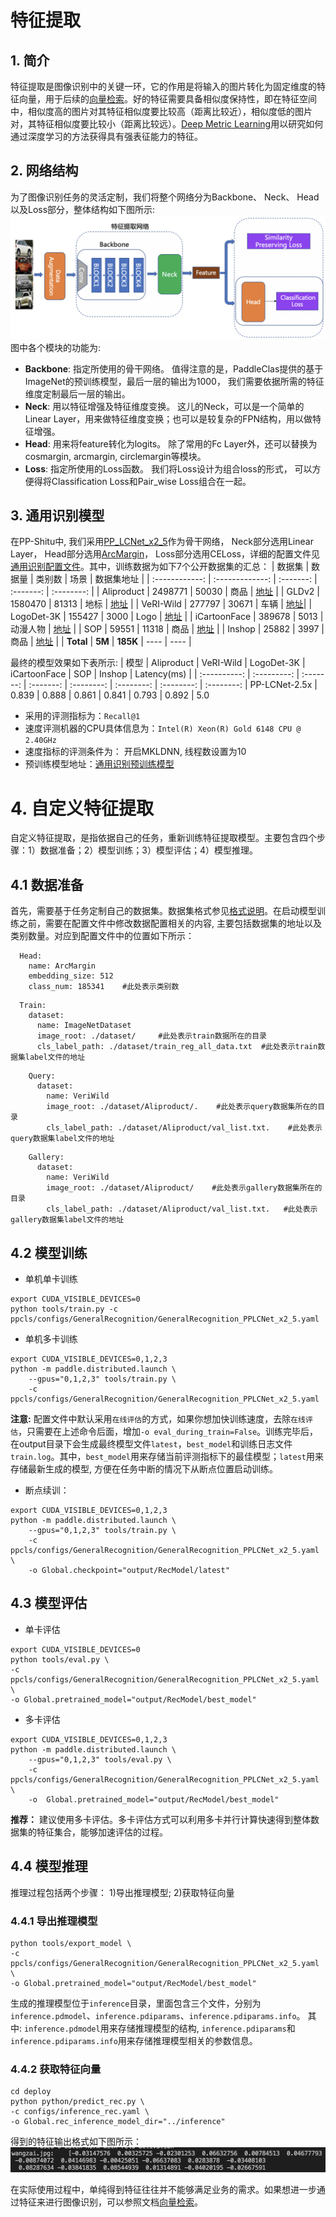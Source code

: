 # 特征提取
## 1. 简介
特征提取是图像识别中的关键一环，它的作用是将输入的图片转化为固定维度的特征向量，用于后续的[向量检索](./vector_search.md)。好的特征需要具备相似度保持性，即在特征空间中，相似度高的图片对其特征相似度要比较高（距离比较近），相似度低的图片对，其特征相似度要比较小（距离比较远）。[Deep Metric Learning](../algorithm_introduction/metric_learning.md)用以研究如何通过深度学习的方法获得具有强表征能力的特征。

## 2. 网络结构
为了图像识别任务的灵活定制，我们将整个网络分为Backbone、 Neck、 Head以及Loss部分，整体结构如下图所示:
![](../../images/feature_extraction_framework.png)
图中各个模块的功能为:
- **Backbone**:   指定所使用的骨干网络。 值得注意的是，PaddleClas提供的基于ImageNet的预训练模型，最后一层的输出为1000， 我们需要依据所需的特征维度定制最后一层的输出。
- **Neck**:  用以特征增强及特征维度变换。  这儿的Neck，可以是一个简单的Linear Layer，用来做特征维度变换；也可以是较复杂的FPN结构，用以做特征增强。
- **Head**:  用来将feature转化为logits。 除了常用的Fc Layer外，还可以替换为cosmargin, arcmargin, circlemargin等模块。
- **Loss**:  指定所使用的Loss函数。  我们将Loss设计为组合loss的形式， 可以方便得将Classification Loss和Pair_wise Loss组合在一起。

## 3. 通用识别模型
在PP-Shitu中, 我们采用[PP_LCNet_x2_5](../models/PP-LCNet.md)作为骨干网络， Neck部分选用Linear Layer， Head部分选用[ArcMargin](../../../ppcls/arch/gears/arcmargin.py)， Loss部分选用CELoss，详细的配置文件见[通用识别配置文件](../../../ppcls/configs/GeneralRecognition/GeneralRecognition_PPLCNet_x2_5.yaml)。其中，训练数据为如下7个公开数据集的汇总：
| 数据集       | 数据量   | 类别数   | 场景  | 数据集地址 |
| :------------:  | :-------------: | :-------: | :-------: | :--------: |
| Aliproduct | 2498771 | 50030 | 商品 | [地址](https://retailvisionworkshop.github.io/recognition_challenge_2020/) |
| GLDv2 | 1580470 | 81313  | 地标 | [地址](https://github.com/cvdfoundation/google-landmark) |
| VeRI-Wild | 277797 | 30671 | 车辆 | [地址](https://github.com/PKU-IMRE/VERI-Wild)|
| LogoDet-3K | 155427 | 3000 | Logo | [地址](https://github.com/Wangjing1551/LogoDet-3K-Dataset) |
| iCartoonFace | 389678 | 5013  | 动漫人物 | [地址](http://challenge.ai.iqiyi.com/detail?raceId=5def69ace9fcf68aef76a75d) |
| SOP | 59551 | 11318  | 商品 | [地址](https://cvgl.stanford.edu/projects/lifted_struct/) |
| Inshop | 25882 | 3997  | 商品 | [地址](http://mmlab.ie.cuhk.edu.hk/projects/DeepFashion.html) |
| **Total** | **5M** | **185K**  | ---- | ---- |

最终的模型效果如下表所示:
| 模型       | Aliproduct  | VeRI-Wild  |  LogoDet-3K |  iCartoonFace | SOP | Inshop | Latency(ms) |
| :----------:  | :---------: | :-------: | :-------: | :--------: | :--------: | :--------: | :--------: |
PP-LCNet-2.5x | 0.839 | 0.888 | 0.861 | 0.841 | 0.793 | 0.892 | 5.0
* 采用的评测指标为：`Recall@1`
* 速度评测机器的CPU具体信息为：`Intel(R) Xeon(R) Gold 6148 CPU @ 2.40GHz`
* 速度指标的评测条件为： 开启MKLDNN, 线程数设置为10
* 预训练模型地址：[通用识别预训练模型](https://paddle-imagenet-models-name.bj.bcebos.com/dygraph/rec/models/pretrain/general_PPLCNet_x2_5_pretrained_v1.0.pdparams)

# 4. 自定义特征提取
自定义特征提取，是指依据自己的任务，重新训练特征提取模型。主要包含四个步骤：1）数据准备；2）模型训练；3）模型评估；4）模型推理。
## 4.1 数据准备
首先，需要基于任务定制自己的数据集。数据集格式参见[格式说明](https://github.com/PaddlePaddle/PaddleClas/blob/develop/docs/zh_CN/data_preparation/recognition_dataset.md#%E6%95%B0%E6%8D%AE%E9%9B%86%E6%A0%BC%E5%BC%8F%E8%AF%B4%E6%98%8E)。在启动模型训练之前，需要在配置文件中修改数据配置相关的内容, 主要包括数据集的地址以及类别数量。对应到配置文件中的位置如下所示：
```
  Head:
    name: ArcMargin 
    embedding_size: 512
    class_num: 185341    #此处表示类别数
```
```
  Train:
    dataset:
      name: ImageNetDataset
      image_root: ./dataset/     #此处表示train数据所在的目录
      cls_label_path: ./dataset/train_reg_all_data.txt  #此处表示train数据集label文件的地址
```
```
    Query:
      dataset: 
        name: VeriWild
        image_root: ./dataset/Aliproduct/.    #此处表示query数据集所在的目录
        cls_label_path: ./dataset/Aliproduct/val_list.txt.    #此处表示query数据集label文件的地址
```
```
    Gallery:
      dataset: 
        name: VeriWild
        image_root: ./dataset/Aliproduct/    #此处表示gallery数据集所在的目录
        cls_label_path: ./dataset/Aliproduct/val_list.txt.   #此处表示gallery数据集label文件的地址
```


## 4.2 模型训练
- 单机单卡训练
```shell
export CUDA_VISIBLE_DEVICES=0
python tools/train.py -c ppcls/configs/GeneralRecognition/GeneralRecognition_PPLCNet_x2_5.yaml
```
- 单机多卡训练
```shell
export CUDA_VISIBLE_DEVICES=0,1,2,3
python -m paddle.distributed.launch \
    --gpus="0,1,2,3" tools/train.py \
    -c ppcls/configs/GeneralRecognition/GeneralRecognition_PPLCNet_x2_5.yaml
```
**注意:** 
配置文件中默认采用`在线评估`的方式，如果你想加快训练速度，去除`在线评估`，只需要在上述命令后面，增加`-o eval_during_train=False`。训练完毕后，在output目录下会生成最终模型文件`latest`，`best_model`和训练日志文件`train.log`。其中，`best_model`用来存储当前评测指标下的最佳模型；`latest`用来存储最新生成的模型, 方便在任务中断的情况下从断点位置启动训练。
- 断点续训：
```shell
export CUDA_VISIBLE_DEVICES=0,1,2,3
python -m paddle.distributed.launch \
    --gpus="0,1,2,3" tools/train.py \
    -c ppcls/configs/GeneralRecognition/GeneralRecognition_PPLCNet_x2_5.yaml \
    -o Global.checkpoint="output/RecModel/latest"
```

## 4.3 模型评估
- 单卡评估
```shell
export CUDA_VISIBLE_DEVICES=0
python tools/eval.py \
-c ppcls/configs/GeneralRecognition/GeneralRecognition_PPLCNet_x2_5.yaml \
-o Global.pretrained_model="output/RecModel/best_model"
```

- 多卡评估
```shell
export CUDA_VISIBLE_DEVICES=0,1,2,3
python -m paddle.distributed.launch \
    --gpus="0,1,2,3" tools/eval.py \
    -c  ppcls/configs/GeneralRecognition/GeneralRecognition_PPLCNet_x2_5.yaml \
    -o  Global.pretrained_model="output/RecModel/best_model"
```
**推荐：** 建议使用多卡评估。多卡评估方式可以利用多卡并行计算快速得到整体数据集的特征集合，能够加速评估的过程。

## 4.4 模型推理
推理过程包括两个步骤： 1)导出推理模型; 2)获取特征向量
### 4.4.1 导出推理模型
```
python tools/export_model \
-c ppcls/configs/GeneralRecognition/GeneralRecognition_PPLCNet_x2_5.yaml \
-o Global.pretrained_model="output/RecModel/best_model"
```
生成的推理模型位于`inference`目录，里面包含三个文件，分别为`inference.pdmodel`、`inference.pdiparams`、`inference.pdiparams.info`。
其中: `inference.pdmodel`用来存储推理模型的结构, `inference.pdiparams`和 `inference.pdiparams.info`用来存储推理模型相关的参数信息。
### 4.4.2 获取特征向量
```
cd deploy
python python/predict_rec.py \
-c configs/inference_rec.yaml \
-o Global.rec_inference_model_dir="../inference"
```
得到的特征输出格式如下图所示：
![](../../images/feature_extraction_output.png)

在实际使用过程中，单纯得到特征往往并不能够满足业务的需求。如果想进一步通过特征来进行图像识别，可以参照文档[向量检索](./vector_search.md)。
